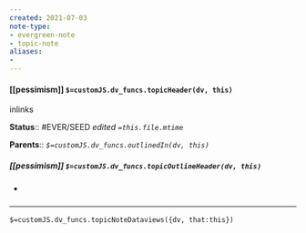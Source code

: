 ```yaml
---
created: 2021-07-03
note-type: 
- evergreen-note
- topic-note
aliases:
- 
---
```


#### [[pessimism]] `$=customJS.dv_funcs.topicHeader(dv, this)`

inlinks

**Status**:: #EVER/SEED
*edited `=this.file.mtime`*

**Parents**:: 
*`$=customJS.dv_funcs.outlinedIn(dv, this)`*

##### [[pessimism]] `$=customJS.dv_funcs.topicOutlineHeader(dv, this)`

- 


### <hr class="dataviews"/>
`$=customJS.dv_funcs.topicNoteDataviews({dv, that:this})`